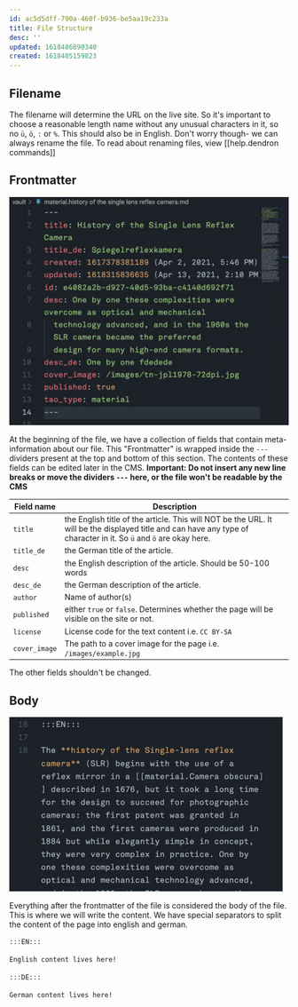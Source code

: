 ```yaml
---
id: ac5d5dff-790a-460f-b936-be5aa19c233a
title: File Structure
desc: ''
updated: 1618486890340
created: 1618405159823
---
```


## Filename
The filename will determine the URL on the live site. So it's important to choose a reasonable length name without any unusual characters in it, so no `ü`, `ö`, `:` or `%`. This should also be in English. Don't worry though- we can always rename the file. To read about renaming files, view [[help.dendron commands]]

## Frontmatter

![Frontmatter](images/help/interface/editor-frontmatter.jpg)

At the beginning of the file, we have a collection of fields that contain meta-information about our file. This "Frontmatter" is wrapped inside the `---` dividers present at the top and bottom of this section. The contents of these fields can be edited later in the CMS. **Important: Do not insert any new line breaks or move the dividers `---` here, or the file won't be readable by the CMS**

|Field name|Description|
|----------|-----------|
|`title`     |the English title of the article. This will NOT be the URL. It will be the displayed title and can have any type of character in it. So `ü` and `ö` are okay here.|
|`title_de`  |the German title of the article. |
|`desc`      |the English description of the article. Should be 50-100 words|
|`desc_de`   |the German description of the article.|
|`author`   |Name of author(s)|
|`published` |either `true` or `false`. Determines whether the page will be visible on the site or not.|
|`license`   |License code for the text content i.e. `CC BY-SA`|
|`cover_image`|The path to a cover image for the page i.e. `/images/example.jpg`

The other fields shouldn't be changed.

## Body

![Body](images/help/interface/editor-body.jpg)

Everything after the frontmatter of the file is considered the body of the file. This is where we will write the content. We have special separators to split the content of the page into english and german.

```
:::EN:::

English content lives here!

:::DE:::

German content lives here!
```